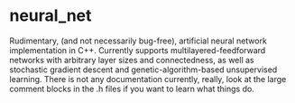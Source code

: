 neural_net
==========

Rudimentary, (and not necessarily bug-free), artificial neural network implementation in C++.
Currently supports multilayered-feedforward networks with arbitrary layer sizes and connectedness,
as well as stochastic gradient descent and genetic-algorithm-based unsupervised learning.
There is not any documentation currently, really, look at the large comment blocks in the .h
files if you want to learn what things do.
